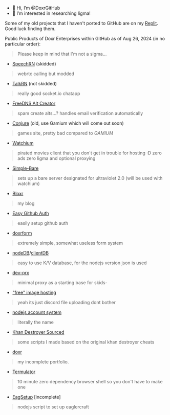 - 👋 Hi, I’m @DoxrGitHub
- 👀 I’m interested in researching ligma!

Some of my old projects that I haven't ported to GitHub are on my [Replit](https://replit.com/@doxr). Good luck finding them.

Public Products of Doxr Enterprises within GitHub as of Aug 26, 2024 (in no particular order):

> Please keep in mind that I'm not a sigma...

- [SpeechRN](https://github.com/DoxrGitHub/SpeechRN) (skidded)
> webrtc calling but modded
- [TalkRN](https://github.com/DoxrGitHub/TalkRN) (not skidded)
> really good socket.io chatapp
- [FreeDNS Alt Creator](https://github.com/DoxrGitHub/FreeDNS-Alt-Creator)
> spam create alts...? handles email verification automatically
- [Conjure](https://github.com/DoxrGitHub/conjure) (old, use Gamium which will come out soon)
> games site, pretty bad compared to *GAMIUM*
- [Watchium](https://github.com/DoxrGitHub/watchium)
> pirated movies client that you don't get in trouble for hosting :D zero ads zero ligma and optional proxying
- [Simple-Bare](https://github.com/DoxrGitHub/simple-bare)
> sets up a bare server designated for ultraviolet 2.0 (will be used with watchium)
- [Bloxr](https://github.com/DoxrGitHub/bloxr)
> my blog
- [Easy Github Auth](https://github.com/DoxrGitHub/Easy-GitHub-Auth)
> easily setup github auth
- [doxrform](https://github.com/DoxrGitHub/doxrform)
> extremely simple, somewhat useless form system
- [nodeDB](https://github.com/DoxrGitHub/nodeDB)/[clientDB](https://github.com/DoxrGitHub/clientDB)
> easy to use K/V database, for the nodejs version json is used
- [dev-prx](https://github.com/DoxrGitHub/dev-prx)
> minimal proxy as a starting base for skids-
- ["free" image hosting](https://github.com/DoxrGitHub/free-image-upload)
> yeah its just discord file uploading dont bother
- [nodejs account system](https://github.com/DoxrGitHub/username-password-auth)
> literally the name
- [Khan Destroyer Sourced](https://github.com/DoxrGitHub/Khan-Destroyer-Sourced)
> some scripts I made based on the original khan destroyer cheats
- [doxr](https://github.com/DoxrGitHub/doxr)
> my incomplete portfolio.
- [Termulator](https://github.com/DoxrGitHub/Termulator)
> 10 minute zero dependency browser shell so you don't have to make one
- [EagSetup](https://github.com/DoxrGitHub/eagler-setup) [incomplete]
> nodejs script to set up eaglercraft
